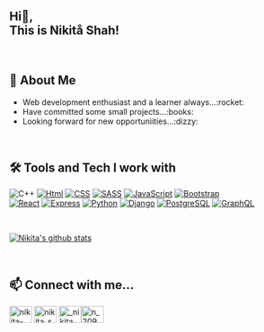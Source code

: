 
<h2> Hi👋,<br>This is Nikitå Shah!</h2>
</br>

## 👀 About Me
<ul>
<li>Web development enthusiast and a learner always...:rocket:</li>
<li>Have committed some small projects...:books:</li>
<li>Looking forward for new opportuniities...:dizzy:</li>
</ul>
</br>

## 🛠️ Tools and Tech I work with

![C++](https://img.shields.io/badge/c++-black?style=for-the-badge&logo=c%2B%2B&logoColor=white)
[![Html](https://img.shields.io/badge/html-e05125?style=for-the-badge&logo=html5&logoColor=white)](https://www.w3schools.com/html/)
[![CSS](https://img.shields.io/badge/css-6600c1?style=for-the-badge&logo=css3&logoColor=white)](https://www.w3schools.com/Css/)
[![SASS](https://img.shields.io/badge/sass-hotpink?style=for-the-badge&logo=sass&logoColor=white)](https://sass-lang.com/documentation/)
[![JavaScript](https://img.shields.io/badge/javascript-F7DF1E?style=for-the-badge&logo=javascript&logoColor=black)](https://developer.mozilla.org/en-US/docs/Web/JavaScript)
[![Bootstrap](https://img.shields.io/badge/bootstrap-e75fff?style=for-the-badge&logo=bootstrap&logoColor=black)](https://getbootstrap.com/docs/4.1/getting-started/)  
[![React](https://img.shields.io/badge/react-45b8d8?style=for-the-badge&logo=react&logoColor=black)](https://legacy.reactjs.org/docs/getting-started.html)
[![Express](https://img.shields.io/badge/express-darkred?style=for-the-badge&logo=express&logoColor=white)](http://expressjs.com/)<!-- [![NodeJs](https://img.shields.io/badge/nodejs-43853d?style=for-the-badge&logo=node.js&logoColor=white)](https://nodejs.org/en/docs) -->
[![Python](https://img.shields.io/badge/python-0A66C2?style=for-the-badge&logo=python&logoColor=white)](https://docs.python.org/3/)
[![Django](https://img.shields.io/badge/django-052E10?style=for-the-badge&logo=django&logoColor=white)](https://docs.djangoproject.com/en/4.2/)
[![PostgreSQL](https://img.shields.io/badge/postgresql-31648c?style=for-the-badge&logo=postgresql&logoColor=white)](https://www.postgresql.org)
[![GraphQL](https://img.shields.io/badge/graphql-E10098?style=for-the-badge&logo=graphql&logoColor=white)](https://graphql.org/) 
<!-- [![My Skills](https://skills.thijs.gg/icons?i=postgres&theme=dark)](https://skills.thijs.gg) -->

<!-- <a href="https://www.postgresql.org" target="_blank" rel="noreferrer"> <img src="https://raw.githubusercontent.com/devicons/devicon/master/icons/postgresql/postgresql-original-wordmark.svg" alt="postgresql" width="40" height="40"/> </a> -->

</br>

<!-- [![Nikita's github stats](https://github-readme-stats.vercel.app/api?username=Nikita-Shah7&show_icons=true&theme=tokyonight)](https://github.com/anuraghazra/github-readme-stats) -->

[![Nikita's github stats](https://github-readme-stats.vercel.app/api?username=Nikita-Shah7&show_icons=true&locale=en&theme=radical)]()

<!-- <p>&nbsp;<img align="center" src="https://github-readme-stats.vercel.app/api?username=Nikita-Shah7&show_icons=true&locale=en&theme=radical" alt="Nikita-Shah7" /></p> -->

<!-- 
[![Top Langs](https://github-readme-stats.vercel.app/api/top-langs/?username=Nikita-Shah7&theme=tokyonight)](https://github.com/anuraghazra/github-readme-stats) 
-->

</p>
<!-- <p><img align="center" src="https://github-readme-streak-stats.herokuapp.com/?user=Nikita-Shah7&" alt="Nikita-Shah7" /></p> -->

<!-- ![Profile Views](https://komarev.com/ghpvc/?username=Nikita-Shah7&color=blue) -->


<br>

## 📫 Connect with me...
<p align="left">
<a href="https://www.linkedin.com/in/nikita-shah-1aa350251" target="blank"><img align="center" src="https://raw.githubusercontent.com/rahuldkjain/github-profile-readme-generator/master/src/images/icons/Social/linked-in-alt.svg" alt="nikita-shah-1aa350251" height="30" width="40" /></a>
<a href="https://instagram.com/nikita_shah_78?igshid=ZDdkNTZiNTM=" target="blank"><img align="center" src="https://raw.githubusercontent.com/rahuldkjain/github-profile-readme-generator/master/src/images/icons/Social/instagram.svg" alt="nikita_shah_78" height="30" width="40" /></a>
<a href="https://twitter.com/_nikita_shah?s=08" target="blank"><img align="center" src="https://raw.githubusercontent.com/rahuldkjain/github-profile-readme-generator/master/src/images/icons/Social/twitter.svg" alt="_nikita_shah" height="30" width="40" /></a><a href="https://www.leetcode.com/n_209" target="blank"><img align="center" src="https://raw.githubusercontent.com/rahuldkjain/github-profile-readme-generator/master/src/images/icons/Social/leet-code.svg" alt="n_209" height="30" width="40" /></a>
